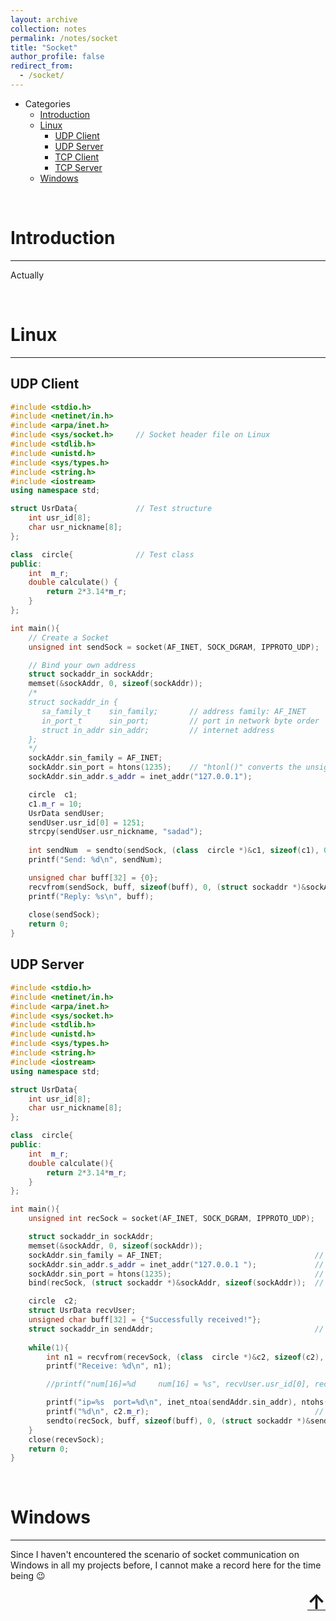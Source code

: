 ```yaml
---
layout: archive
collection: notes
permalink: /notes/socket
title: "Socket"
author_profile: false
redirect_from: 
  - /socket/
---
```


<a name="top"></a>

<!-- GFM-TOC -->
* Categories 
    * [Introduction](#introduction)
    * [Linux](#linux)
       * [UDP Client](#udp-client)
       * [UDP Server](#udp-server)
       * [TCP Client](#tcp-client)
       * [TCP Server](#tcp-server)
    * [Windows](#windows)

<!-- GFM-TOC -->

<br>

# Introduction
<hr>

Actually

<br>

# Linux
<hr>

## UDP Client
```c++
#include <stdio.h>
#include <netinet/in.h>
#include <arpa/inet.h>
#include <sys/socket.h>     // Socket header file on Linux
#include <stdlib.h>
#include <unistd.h>
#include <sys/types.h>
#include <string.h>
#include <iostream>
using namespace std;

struct UsrData{             // Test structure
    int usr_id[8];
    char usr_nickname[8];
};

class  circle{              // Test class
public:
    int  m_r;
    double calculate() {
        return 2*3.14*m_r;
    }
};

int main(){
    // Create a Socket
    unsigned int sendSock = socket(AF_INET, SOCK_DGRAM, IPPROTO_UDP);  // Address type, socket type, protocol type

    // Bind your own address
    struct sockaddr_in sockAddr;
    memset(&sockAddr, 0, sizeof(sockAddr)); 
    /*
    struct sockaddr_in {
       sa_family_t    sin_family;       // address family: AF_INET
       in_port_t      sin_port;         // port in network byte order
       struct in_addr sin_addr;         // internet address
    };
    */
    sockAddr.sin_family = AF_INET;                 
    sockAddr.sin_port = htons(1235);    // "htonl()" converts the unsigned integer from host byte order to network byte order
    sockAddr.sin_addr.s_addr = inet_addr("127.0.0.1");

    circle  c1;
    c1.m_r = 10;
    UsrData sendUser;
    sendUser.usr_id[0] = 1251;
    strcpy(sendUser.usr_nickname, "sadad");
    
    int sendNum  = sendto(sendSock, (class  circle *)&c1, sizeof(c1), 0, (struct sockaddr *)&sockAddr, sizeof(sockAddr));
    printf("Send: %d\n", sendNum);

    unsigned char buff[32] = {0};
    recvfrom(sendSock, buff, sizeof(buff), 0, (struct sockaddr *)&sockAddr, sizeof(sockAddr));
    printf("Reply: %s\n", buff);
        
    close(sendSock);
    return 0;
}
```
## UDP Server

```c++
#include <stdio.h>
#include <netinet/in.h>
#include <arpa/inet.h>
#include <sys/socket.h>
#include <stdlib.h>
#include <unistd.h>
#include <sys/types.h>
#include <string.h>
#include <iostream>
using namespace std;

struct UsrData{
    int usr_id[8];
    char usr_nickname[8];
};

class  circle{
public:
    int  m_r;
    double calculate(){
        return 2*3.14*m_r;
    }
};

int main(){
    unsigned int recSock = socket(AF_INET, SOCK_DGRAM, IPPROTO_UDP);

    struct sockaddr_in sockAddr;
    memset(&sockAddr, 0, sizeof(sockAddr));
    sockAddr.sin_family = AF_INET;                                  // Use IPv4 address
    sockAddr.sin_addr.s_addr = inet_addr("127.0.0.1 ");             // Specific IP address
    sockAddr.sin_port = htons(1235);                                // Port
    bind(recSock, (struct sockaddr *)&sockAddr, sizeof(sockAddr));  // Notice this step is uneeded in "client"

    circle  c2;
    struct UsrData recvUser;
    unsigned char buff[32] = {"Successfully received!"};
    struct sockaddr_in sendAddr;                                    // Receiver doesn't need to know the sender's address, but needs an empty struct to receive address info
    
    while(1){
        int n1 = recvfrom(recevSock, (class  circle *)&c2, sizeof(c2), 0, (struct sockaddr *)&sendAddr, sizeof(sendAddr));
        printf("Receive: %d\n", n1);

        //printf("num[16]=%d     num[16] = %s", recvUser.usr_id[0], recvUser.usr_nickname);

        printf("ip=%s  port=%d\n", inet_ntoa(sendAddr.sin_addr), ntohs(sendAddr.sin_port));
        printf("%d\n", c2.m_r);                                     // Check whether the class has been transferred successfully 
        sendto(recSock, buff, sizeof(buff), 0, (struct sockaddr *)&sendAddr, sizeof(sendAddr));
    }
    close(recevSock);
    return 0;
}
```

<br>

# Windows
<hr>

Since I haven't encountered the scenario of socket communication on Windows in all my projects before, I cannot make a record here for the time being 😉

<div align="right"><a class="top-link hide" href="#top"><font size="6"><b>↑</b></font></a></div>
